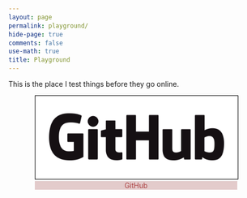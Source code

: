 ```yaml
---
layout: page
permalink: playground/
hide-page: true
comments: false
use-math: true
title: Playground
---
```

 This is the place I test things before they go online.
 
<div style="position: relative; max-width: 400px; margin: 0 auto;">
    <figure style="margin-left: 0; margin-right: 0;
        max-width: 100%;">
    <img title="Fair use, or not"
        src="/assets/github_logo.png" 
        alt="Fair use, or not"
        style="border: 1px solid black; margin-bottom:0;"/>
    <figcaption style="color: #ac4142;
        background-color: rgba(120,0,0,0.2);
        text-align: center;">
        GitHub</figcaption>
    </figure>
</div>
